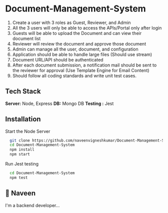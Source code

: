 
# Document-Management-System


1. Create a user with 3 roles as Guest, Reviewer, and Admin
2. All the 3 users will only be able to access the APIs/Portal only after login
3. Guests will be able to upload the Document and can view their document list
4. Reviewer will review the document and approve those document
5. Admin can manage all the user, document, and configuration
6. Application should be able to handle large files (Should use stream)
7. Document URL/API should be authenticated
8. After each document submission, a notification mail should be sent to the reviewer for approval (Use Template Engine for Email Content)
9. Should follow all coding standards and write unit test cases.






## Tech Stack


**Server:** Node, Express
**DB:** Mongo DB
**Testing :** Jest


## Installation

Start the Node Server

```bash
  git clone https://github.com/naveenvigneshkumar/Document-Management-System.git 
  cd Document-Management-System
  npm install
  npm start
```

   Run Jest testing 

```bash
  cd Document-Management-System
  npm test
``` 
## 🚀 Naveen 
I'm a backend developer...


